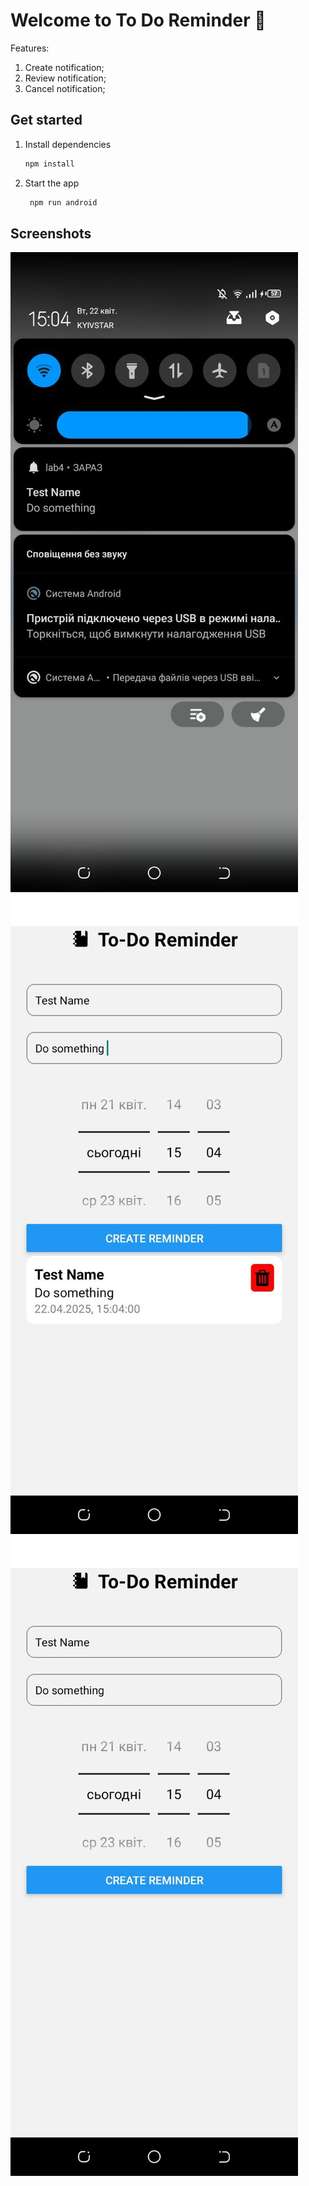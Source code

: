 # Welcome to To Do Reminder 👋

Features:

1. Create notification;
2. Review notification;
3. Cancel notification;

## Get started

1. Install dependencies

   ```bash
   npm install
   ```

2. Start the app

   ```bash
    npm run android
   ```

## Screenshots

![screenshot](screenshots/photo_2025-04-22_15-05-40.jpg)
![screenshot](screenshots/photo_2025-04-22_15-05-36.jpg)
![screenshot](screenshots/photo_2025-04-22_15-05-32.jpg)
